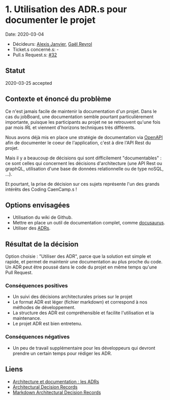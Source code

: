 # 1. Utilisation des ADR.s pour documenter le projet

Date: 2020-03-04

-   Décideurs: [Alexis Janvier](https://github.com/orgs/CaenCamp/people/alexisjanvier), [Gaël Reyrol](https://github.com/gaelreyrol)
-   Ticket.s concerné.s: -
-   Pull.s Request.s: [#32](https://github.com/CaenCamp/jobs-caen-camp/pull/32)

## Statut

2020-03-25 accepted

## Contexte et énoncé du problème

Ce n'est jamais facile de maintenir la documentation d'un projet. Dans le cas du jobBoard, une documentation semble pourtant particulièrement importante, puisque les participants au projet ne se retrouvent qu'une fois par mois _IRL_ et viennent d'horizons techniques très différents.

Nous avons déjà mis en place une stratégie de documentation via [OpenAPI](https://www.openapis.org/) afin de documenter le coeur de l'application, c'est à dire l'API Rest du projet.

Mais il y a beaucoup de décisions qui sont difficilement "documentables" : ce sont celles qui concernent les décisions d'architecture (une API Rest ou graphQL, utilisation d'une base de données relationnelle ou de type noSQL, ...).

Et pourtant, la prise de décision sur ces sujets représente l'un des grands intérêts des Coding CaenCamp.s !

## Options envisagées

-   Utilisation du wiki de Github.
-   Mettre en place un outil de documentation complet, comme [docusaurus](https://docusaurus.io/).
-   Utiliser des [ADRs](https://adr.github.io/).

## Résultat de la décision

Option choisie : "Utiliser des ADR", parce que la solution est simple et rapide, et permet de maintenir une documentation au plus proche du code. Un ADR peut être poussé dans le code du projet en même temps qu'une Pull Request.

### Conséquences positives

-   Un suivi des décisions architecturales prises sur le projet
-   Le format ADR est léger (fichier markdown) et correspond à nos méthodes de développement.
-   La structure des ADR est compréhensible et facilite l'utilisation et la maintenance.
-   Le projet ADR est bien entretenu.

### Conséquences négatives

-   Un peu de travail supplémentaire pour les développeurs qui devront prendre un certain temps pour rédiger les ADR.

## Liens

-   [Architecture et documentation : les ADRs](https://blog.xebia.fr/2019/03/05/architecture-et-documentation-les-adrs/)
-   [Architectural Decision Records](https://adr.github.io/)
-   [Markdown Architectural Decision Records](https://adr.github.io/madr/)
